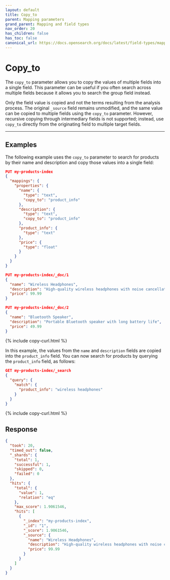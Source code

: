 ```yaml
---
layout: default
title: Copy_to
parent: Mapping parameters
grand_parent: Mapping and field types
nav_order: 20
has_children: false
has_toc: false
canonical_url: https://docs.opensearch.org/docs/latest/field-types/mapping-parameters/copy-to/
---
```


# Copy_to

The `copy_to` parameter allows you to copy the values of multiple fields into a single field. This parameter can be useful if you often search across multiple fields because it allows you to search the group field instead. 

Only the field value is copied and not the terms resulting from the analysis process. The original `_source` field remains unmodified, and the same value can be copied to multiple fields using the `copy_to` parameter. However, recursive copying through intermediary fields is not supported; instead, use `copy_to` directly from the originating field to multiple target fields.

---

## Examples

The following example uses the `copy_to` parameter to search for products by their name and description and copy those values into a single field:

```json
PUT my-products-index
{
  "mappings": {
    "properties": {
      "name": {
        "type": "text",
        "copy_to": "product_info"
      },
      "description": {
        "type": "text",
        "copy_to": "product_info" 
      },
      "product_info": {
        "type": "text"
      },
      "price": {
        "type": "float"
      }
    }
  }
}

PUT my-products-index/_doc/1
{
  "name": "Wireless Headphones",
  "description": "High-quality wireless headphones with noise cancellation",
  "price": 99.99
}

PUT my-products-index/_doc/2
{
  "name": "Bluetooth Speaker",
  "description": "Portable Bluetooth speaker with long battery life",
  "price": 49.99
}
```
{% include copy-curl.html %}

In this example, the values from the `name` and `description` fields are copied into the `product_info` field. You can now search for products by querying the `product_info` field, as follows:

```json
GET my-products-index/_search
{
  "query": {
    "match": {
      "product_info": "wireless headphones"
    }
  }
}
```
{% include copy-curl.html %}

## Response

```json
{
  "took": 20,
  "timed_out": false,
  "_shards": {
    "total": 1,
    "successful": 1,
    "skipped": 0,
    "failed": 0
  },
  "hits": {
    "total": {
      "value": 1,
      "relation": "eq"
    },
    "max_score": 1.9061546,
    "hits": [
      {
        "_index": "my-products-index",
        "_id": "1",
        "_score": 1.9061546,
        "_source": {
          "name": "Wireless Headphones",
          "description": "High-quality wireless headphones with noise cancellation",
          "price": 99.99
        }
      }
    ]
  }
}
```


